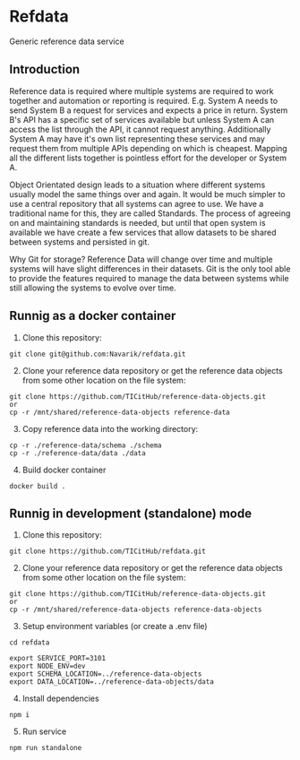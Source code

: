 # Refdata
Generic reference data service

## Introduction

Reference data is required where multiple systems are required to work together and automation or reporting is required. E.g. System A needs to send System B a request for services and expects a price in return. System B's API has a specific set of services available but unless System A can access the list through the API, it cannot request anything. Additionally System A may have it's own list representing these services and may request them from multiple APIs depending on which is cheapest. Mapping all the different lists together is pointless effort for the developer or System A. 

Object Orientated design leads to a situation where different systems usually model the same things over and again. It would be much simpler to use a central repository that all systems can agree to use. We have a traditional name for this, they are called Standards. The process of agreeing on and maintaining standards is needed, but until that open system is available we have create a few services that allow datasets to be shared between systems and persisted in git. 

Why Git for storage? Reference Data will change over time and multiple systems will have slight differences in their datasets. Git is the only tool able to provide the features required to manage the data between systems while still allowing the systems to evolve over time.


## Runnig as a docker container
1. Clone this repository:
```
git clone git@github.com:Navarik/refdata.git
```
2. Clone your reference data repository or get the reference data objects from some other location on the file system:
```
git clone https://github.com/TICitHub/reference-data-objects.git
or
cp -r /mnt/shared/reference-data-objects reference-data
```
3. Copy reference data into the working directory:
```
cp -r ./reference-data/schema ./schema
cp -r ./reference-data/data ./data
```
4. Build docker container
```
docker build .
```

## Runnig in development (standalone) mode
1. Clone this repository:
```
git clone https://github.com/TICitHub/refdata.git
```
2. Clone your reference data repository or get the reference data objects from some other location on the file system:
```
git clone https://github.com/TICitHub/reference-data-objects.git
or
cp -r /mnt/shared/reference-data-objects reference-data-objects
```
3. Setup environment variables (or create a .env file)
```
cd refdata

export SERVICE_PORT=3101
export NODE_ENV=dev
export SCHEMA_LOCATION=../reference-data-objects
export DATA_LOCATION=../reference-data-objects/data
```
4. Install dependencies
```
npm i
```
5. Run service
```
npm run standalone
```



